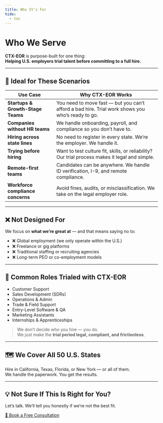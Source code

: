 ```yaml
---
title: Who It’s For
hide:
  - toc
---
```


# Who We Serve

**CTX-EOR** is purpose-built for one thing:  
**Helping U.S. employers trial talent before committing to a full hire.**

---

## 👥 Ideal for These Scenarios

| Use Case | Why CTX-EOR Works |
|----------|-------------------|
| **Startups & Growth-Stage Teams** | You need to move fast — but you can’t afford a bad hire. Trial work shows you who’s ready to go. |
| **Companies without HR teams** | We handle onboarding, payroll, and compliance so you don’t have to. |
| **Hiring across state lines** | No need to register in every state. We’re the employer. We handle it. |
| **Trying before hiring** | Want to test culture fit, skills, or reliability? Our trial process makes it legal and simple. |
| **Remote-first teams** | Candidates can be anywhere. We handle ID verification, I-9, and remote compliance. |
| **Workforce compliance concerns** | Avoid fines, audits, or misclassification. We take on the legal employer role. |

---

## ❌ Not Designed For

We focus on **what we’re great at** — and that means saying no to:

- ❌ Global employment (we only operate within the U.S.)
- ❌ Freelance or gig platforms
- ❌ Traditional staffing or recruiting agencies
- ❌ Long-term PEO or co-employment models

---

## 🧠 Common Roles Trialed with CTX-EOR

- Customer Support  
- Sales Development (SDRs)  
- Operations & Admin  
- Trade & Field Support  
- Entry-Level Software & QA  
- Marketing Assistants  
- Internships & Apprenticeships  

> We don’t decide who you hire — you do.  
> We just make the **trial period legal, compliant, and frictionless**.

---

## 🗺️ We Cover All 50 U.S. States

Hire in California, Texas, Florida, or New York — or all of them.  
We handle the paperwork. You get the results.

---

## 💡 Not Sure If This Is Right for You?

Let’s talk. We’ll tell you honestly if we’re not the best fit.

[📅 Book a Free Consultation](contact.md)
